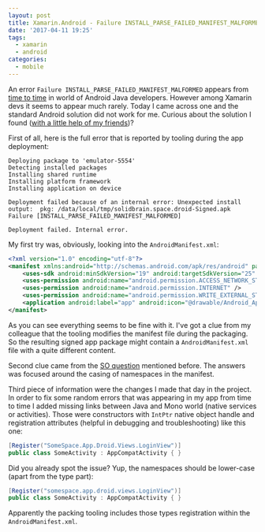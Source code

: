 ```yaml
---
layout: post
title: Xamarin.Android - Failure INSTALL_PARSE_FAILED_MANIFEST_MALFORMED
date: '2017-04-11 19:25'
tags:
  - xamarin
  - android
categories:
  - mobile
---
```


An error `Failure INSTALL_PARSE_FAILED_MANIFEST_MALFORMED` appears from [time to time](http://stackoverflow.com/questions/37066617/failure-install-parse-failed-manifest-malformed) in world of Android Java developers. However among Xamarin devs it seems to appear much rarely. Today I came across one and the standard Android solution did not work for me. Curious about the solution I found ([with a little help of my friends](https://www.youtube.com/watch?v=nCrlyX6XbTU))?<!-- more -->

First of all, here is the full error that is reported by tooling during the app deployment:

```
Deploying package to 'emulator-5554'
Detecting installed packages
Installing shared runtime
Installing platform framework
Installing application on device

Deployment failed because of an internal error: Unexpected install output: 	pkg: /data/local/tmp/solidbrain.space.droid-Signed.apk
Failure [INSTALL_PARSE_FAILED_MANIFEST_MALFORMED]

Deployment failed. Internal error.
```

My first try was, obviously, looking into the `AndroidManifest.xml`:

```xml
<?xml version="1.0" encoding="utf-8"?>
<manifest xmlns:android="http://schemas.android.com/apk/res/android" package="somenamespace.app.droid" android:installLocation="auto" android:versionCode="1" android:versionName="1.0">
	<uses-sdk android:minSdkVersion="19" android:targetSdkVersion="25" />
	<uses-permission android:name="android.permission.ACCESS_NETWORK_STATE" />
	<uses-permission android:name="android.permission.INTERNET" />
	<uses-permission android:name="android.permission.WRITE_EXTERNAL_STORAGE" />
	<application android:label="app" android:icon="@drawable/Android_App_Icon"></application>
</manifest>
```

As you can see everything seems to be fine with it. I've got a clue from my colleague that the tooling modifies the manifest file during the packaging. So the resulting signed app package might contain a `AndroidManifest.xml` file with a quite different content.

Second clue came from the [SO question](http://stackoverflow.com/questions/37066617/failure-install-parse-failed-manifest-malformed) mentioned before. The answers was focused around the casing of namespaces in the manifest.

Third piece of information were the changes I made that day in the project. In order to fix some random errors that was appearing in my app from time to time I added missing links between Java and Mono world (native services or activities). Those were constructors with `IntPtr` native object handle and registration attributes (helpful in debugging and troubleshooting) like this one:

```csharp
[Register("SomeSpace.App.Droid.Views.LoginView")]
public class SomeActivity : AppCompatActivity { }
```

Did you already spot the issue? Yup, the namespaces should be lower-case (apart from the type part):

```csharp
[Register("somespace.app.droid.views.LoginView")]
public class SomeActivity : AppCompatActivity { }
```

Apparently the packing tooling includes those types registration within the `AndroidManifest.xml`.
